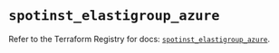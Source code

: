 # `spotinst_elastigroup_azure`

Refer to the Terraform Registry for docs: [`spotinst_elastigroup_azure`](https://registry.terraform.io/providers/spotinst/spotinst/1.166.0/docs/resources/elastigroup_azure).
